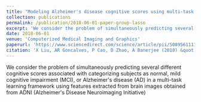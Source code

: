 ```yaml
---
title: "Modeling Alzheimer's disease cognitive scores using multi-task sparse group lasso"
collection: publications
permalink: /publication/2018-06-01-paper-group-lasso 
excerpt: 'We consider the problem of simultaneously predicting several different cognitive scores associated with categorizing subjects as normal, mild cognitive impairment (MCI), or Alzheimer&apos;s disease (AD) in a multi-task learning framework using features extracted from brain images obtained from ADNI (Alzheimer&apos;s Disease Neuroimaging Initiative)'
date: 2018-06-01
venue: 'Computerized Medical Imaging and Graphics'
paperurl: 'https://www.sciencedirect.com/science/article/pii/S0895611117301076'
citation: 'X Liu, AR Goncalves, P Cao, D Zhao, A Banerjee (2018) &quot;Modeling Alzheimer&apos;s disease cognitive scores using multi-task sparse group lasso&quot; <i>Computerized Medical Imaging and Graphics</i>'
---
```

We consider the problem of simultaneously predicting several different cognitive scores associated with categorizing subjects as normal, mild cognitive impairment (MCI), or Alzheimer&apos;s disease (AD) in a multi-task learning framework using features extracted from brain images obtained from ADNI (Alzheimer&apos;s Disease Neuroimaging Initiative)
